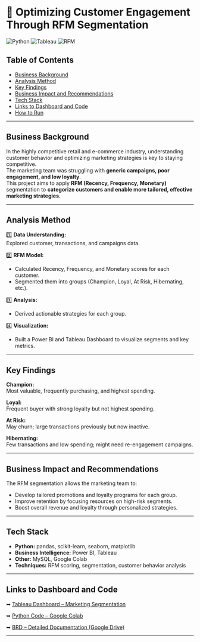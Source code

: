 # 📁 Optimizing Customer Engagement Through RFM Segmentation

![Python](https://img.shields.io/badge/Python-3.x-blue)
![Tableau](https://img.shields.io/badge/Tableau-Dashboard-orange)
![RFM](https://img.shields.io/badge/RFM-Segmentation-brightgreen)

##  Table of Contents
- [Business Background](#business-background)
- [Analysis Method](#analysis-method)
- [Key Findings](#key-findings)
- [Business Impact and Recommendations](#business-impact-and-recommendations)
- [Tech Stack](#tech-stack)
- [Links to Dashboard and Code](#links)
- [How to Run](#how-to-run)

---

##  Business Background

In the highly competitive retail and e-commerce industry, understanding customer behavior and optimizing marketing strategies is key to staying competitive.  
The marketing team was struggling with **generic campaigns, poor engagement, and low loyalty**.  
This project aims to apply **RFM (Recency, Frequency, Monetary)** segmentation to **categorize customers and enable more tailored, effective marketing strategies**.

---

##  Analysis Method

1️⃣ **Data Understanding:**  
Explored customer, transactions, and campaigns data.

2️⃣ **RFM Model:**  
- Calculated Recency, Frequency, and Monetary scores for each customer.
- Segmented them into groups (Champion, Loyal, At Risk, Hibernating, etc.).

3️⃣ **Analysis:**  
- Derived actionable strategies for each group.

4️⃣ **Visualization:**  
- Built a Power BI and Tableau Dashboard to visualize segments and key metrics.

---

##  Key Findings

 **Champion:**  
Most valuable, frequently purchasing, and highest spending.

 **Loyal:**  
Frequent buyer with strong loyalty but not highest spending.

 **At Risk:**  
May churn; large transactions previously but now inactive.

 **Hibernating:**  
Few transactions and low spending; might need re-engagement campaigns.

---

##  Business Impact and Recommendations

 The RFM segmentation allows the marketing team to:

- Develop tailored promotions and loyalty programs for each group.
- Improve retention by focusing resources on high-risk segments.
- Boost overall revenue and loyalty through personalized strategies.

---

##  Tech Stack

- **Python:** pandas, scikit-learn, seaborn, matplotlib
- **Business Intelligence:** Power BI, Tableau
- **Other:** MySQL, Google Colab
- **Techniques:** RFM scoring, segmentation, customer behavior analysis

---

##  Links to Dashboard and Code

➥ [Tableau Dashboard – Marketing Segmentation](https://public.tableau.com/views/MarketingSegmentAnalysisDashboard/Dashboard1)

➥ [Python Code – Google Colab](https://colab.research.google.com/drive/14djZahqpannYTnSkDpUVPs9vEMeLO-Ft)

➥ [BRD – Detailed Documentation (Google Drive)](https://docs.google.com/document/d/1obLSTSbcdL8dG8-rh4dug8ScSdbSO8f3/edit)

---
